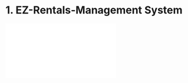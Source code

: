 # 1. EZ-Rentals-Management System

![EZ-Rental document](/EZRental%20Inc.%20Customer%20Documentatioin%20.pdf 'documentation')
